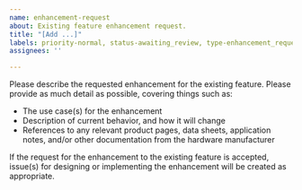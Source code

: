 ```yaml
---
name: enhancement-request
about: Existing feature enhancement request.
title: "[Add ...]"
labels: priority-normal, status-awaiting_review, type-enhancement_request
assignees: ''

---
```


Please describe the requested enhancement for the existing feature.
Please provide as much detail as possible, covering things such as:
- The use case(s) for the enhancement
- Description of current behavior, and how it will change
- References to any relevant product pages, data sheets, application notes, and/or other
  documentation from the hardware manufacturer

If the request for the enhancement to the existing feature is accepted, issue(s) for
designing or implementing the enhancement will be created as appropriate.

